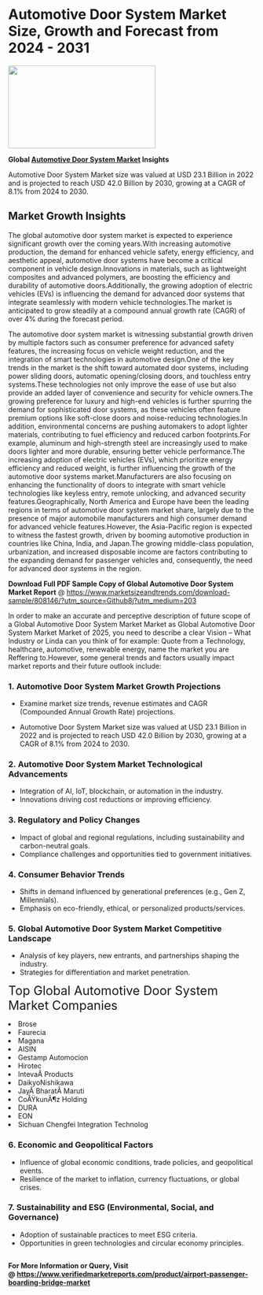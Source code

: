 <H1>Automotive Door System Market Size, Growth and Forecast from 2024 - 2031</H1><img class="aligncenter size-medium wp-image-584254" src="https://thirdeyenews.in/wp-content/uploads/2024/09/Global-Market-Research-300x168.jpeg" alt="" width="300" height="168" /><p><strong>Global&nbsp;<a href="https://www.marketsizeandtrends.com/download-sample/808146/?utm_source=Github8j?utm_medium=203">Automotive Door System Market</a> Insights</strong></p><p>Automotive Door System Market size was valued at USD 23.1 Billion in 2022 and is projected to reach USD 42.0 Billion by 2030, growing at a CAGR of 8.1% from 2024 to 2030.</p><p><h2>Market Growth Insights</h2> <p>The global automotive door system market is expected to experience significant growth over the coming years.With increasing automotive production, the demand for enhanced vehicle safety, energy efficiency, and aesthetic appeal, automotive door systems have become a critical component in vehicle design.Innovations in materials, such as lightweight composites and advanced polymers, are boosting the efficiency and durability of automotive doors.Additionally, the growing adoption of electric vehicles (EVs) is influencing the demand for advanced door systems that integrate seamlessly with modern vehicle technologies.The market is anticipated to grow steadily at a compound annual growth rate (CAGR) of over 4% during the forecast period.</p> <p>The automotive door system market is witnessing substantial growth driven by multiple factors such as consumer preference for advanced safety features, the increasing focus on vehicle weight reduction, and the integration of smart technologies in automotive design.One of the key trends in the market is the shift toward automated door systems, including power sliding doors, automatic opening/closing doors, and touchless entry systems.These technologies not only improve the ease of use but also provide an added layer of convenience and security for vehicle owners.The growing preference for luxury and high-end vehicles is further spurring the demand for sophisticated door systems, as these vehicles often feature premium options like soft-close doors and noise-reducing technologies.In addition, environmental concerns are pushing automakers to adopt lighter materials, contributing to fuel efficiency and reduced carbon footprints.For example, aluminum and high-strength steel are increasingly used to make doors lighter and more durable, ensuring better vehicle performance.The increasing adoption of electric vehicles (EVs), which prioritize energy efficiency and reduced weight, is further influencing the growth of the automotive door systems market.Manufacturers are also focusing on enhancing the functionality of doors to integrate with smart vehicle technologies like keyless entry, remote unlocking, and advanced security features.Geographically, North America and Europe have been the leading regions in terms of automotive door system market share, largely due to the presence of major automobile manufacturers and high consumer demand for advanced vehicle features.However, the Asia-Pacific region is expected to witness the fastest growth, driven by booming automotive production in countries like China, India, and Japan.The growing middle-class population, urbanization, and increased disposable income are factors contributing to the expanding demand for passenger vehicles and, consequently, the need for advanced door systems in the region.</p> <p><span class=""><strong>Download Full PDF Sample Copy of Global Automotive Door System Market Report</strong> @ <a href="https://www.marketsizeandtrends.com/download-sample/808146/?utm_source=Github8j?utm_medium=203" target="_blank">https://www.marketsizeandtrends.com/download-sample/808146/?utm_source=Github8j?utm_medium=203</a></span></p><p>In order to make an accurate and perceptive description of future scope of a Global&nbsp;Automotive Door System Market Market as Global&nbsp;Automotive Door System Market Market of 2025, you need to describe a clear Vision &ndash; What Industry or Linda can you think of for example: Quote from a Technology, healthcare, automotive, renewable energy, name the market you are Reffering to.However, some general trends and factors usually impact market reports and their future outlook include:</p><h3>1.&nbsp;<strong>Automotive Door System Market Growth Projections</strong></h3><ul><li>Examine market size trends, revenue estimates and CAGR (Compounded Annual Growth Rate) projections.</li><li><p>Automotive Door System Market size was valued at USD 23.1 Billion in 2022 and is projected to reach USD 42.0 Billion by 2030, growing at a CAGR of 8.1% from 2024 to 2030.</p></li></ul><h3>2.&nbsp;<strong>Automotive Door System Market Technological Advancements</strong></h3><ul><li>Integration of AI, IoT, blockchain, or automation in the industry.</li><li>Innovations driving cost reductions or improving efficiency.</li></ul><h3>3.&nbsp;<strong>Regulatory and Policy Changes</strong></h3><ul><li>Impact of global and regional regulations, including sustainability and carbon-neutral goals.</li><li>Compliance challenges and opportunities tied to government initiatives.</li></ul><h3>4.&nbsp;<strong>Consumer Behavior Trends</strong></h3><ul><li>Shifts in demand influenced by generational preferences (e.g., Gen Z, Millennials).</li><li>Emphasis on eco-friendly, ethical, or personalized products/services.</li></ul><h3>5.&nbsp;<strong>Global Automotive Door System Market Competitive Landscape</strong></h3><ul><li>Analysis of key players, new entrants, and partnerships shaping the industry.</li><li>Strategies for differentiation and market penetration.</li></ul><p data-pm-slice="1 1 []"><span style="color: inherit; font-family: inherit; font-size: 25px;">Top Global Automotive Door System Market Companies</span></p><div class="" data-test-id=""><p><li>Brose</li><li> Faurecia</li><li> Magana</li><li> AISIN</li><li> Gestamp Automocion</li><li> Hirotec</li><li> IntevaÂ Products</li><li> DaikyoNishikawa</li><li> JayÂ BharatÂ Maruti</li><li> CoÅŸkunÃ¶z Holding</li><li> DURA</li><li> EON</li><li> Sichuan Chengfei Integration Technolog</li></p></div><h3>6.&nbsp;<strong>Economic and Geopolitical Factors</strong></h3><ul><li>Influence of global economic conditions, trade policies, and geopolitical events.</li><li>Resilience of the market to inflation, currency fluctuations, or global crises.</li></ul><h3>7.&nbsp;<strong>Sustainability and ESG (Environmental, Social, and Governance)</strong></h3><ul><li>Adoption of sustainable practices to meet ESG criteria.</li><li>Opportunities in green technologies and circular economy principles.</li></ul><h2><strong style="font-size: 14px;">For More Information or Query, Visit @&nbsp;</strong><a style="background-color: #ffffff; font-size: 14px;" href="https://www.marketsizeandtrends.com/report/automotive-door-system-market/" target="_blank">https://www.verifiedmarketreports.com/product/airport-passenger-boarding-bridge-market</a></h2>